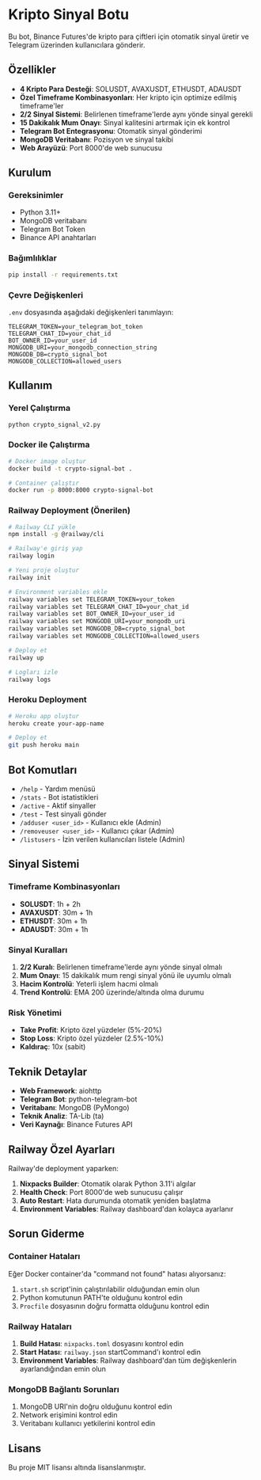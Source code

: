 # Kripto Sinyal Botu

Bu bot, Binance Futures'de kripto para çiftleri için otomatik sinyal üretir ve Telegram üzerinden kullanıcılara gönderir.

## Özellikler

- **4 Kripto Para Desteği**: SOLUSDT, AVAXUSDT, ETHUSDT, ADAUSDT
- **Özel Timeframe Kombinasyonları**: Her kripto için optimize edilmiş timeframe'ler
- **2/2 Sinyal Sistemi**: Belirlenen timeframe'lerde aynı yönde sinyal gerekli
- **15 Dakikalık Mum Onayı**: Sinyal kalitesini artırmak için ek kontrol
- **Telegram Bot Entegrasyonu**: Otomatik sinyal gönderimi
- **MongoDB Veritabanı**: Pozisyon ve sinyal takibi
- **Web Arayüzü**: Port 8000'de web sunucusu

## Kurulum

### Gereksinimler

- Python 3.11+
- MongoDB veritabanı
- Telegram Bot Token
- Binance API anahtarları

### Bağımlılıklar

```bash
pip install -r requirements.txt
```

### Çevre Değişkenleri

`.env` dosyasında aşağıdaki değişkenleri tanımlayın:

```env
TELEGRAM_TOKEN=your_telegram_bot_token
TELEGRAM_CHAT_ID=your_chat_id
BOT_OWNER_ID=your_user_id
MONGODB_URI=your_mongodb_connection_string
MONGODB_DB=crypto_signal_bot
MONGODB_COLLECTION=allowed_users
```

## Kullanım

### Yerel Çalıştırma

```bash
python crypto_signal_v2.py
```

### Docker ile Çalıştırma

```bash
# Docker image oluştur
docker build -t crypto-signal-bot .

# Container çalıştır
docker run -p 8000:8000 crypto-signal-bot
```

### Railway Deployment (Önerilen)

```bash
# Railway CLI yükle
npm install -g @railway/cli

# Railway'e giriş yap
railway login

# Yeni proje oluştur
railway init

# Environment variables ekle
railway variables set TELEGRAM_TOKEN=your_token
railway variables set TELEGRAM_CHAT_ID=your_chat_id
railway variables set BOT_OWNER_ID=your_user_id
railway variables set MONGODB_URI=your_mongodb_uri
railway variables set MONGODB_DB=crypto_signal_bot
railway variables set MONGODB_COLLECTION=allowed_users

# Deploy et
railway up

# Logları izle
railway logs
```

### Heroku Deployment

```bash
# Heroku app oluştur
heroku create your-app-name

# Deploy et
git push heroku main
```

## Bot Komutları

- `/help` - Yardım menüsü
- `/stats` - Bot istatistikleri
- `/active` - Aktif sinyaller
- `/test` - Test sinyali gönder
- `/adduser <user_id>` - Kullanıcı ekle (Admin)
- `/removeuser <user_id>` - Kullanıcı çıkar (Admin)
- `/listusers` - İzin verilen kullanıcıları listele (Admin)

## Sinyal Sistemi

### Timeframe Kombinasyonları

- **SOLUSDT**: 1h + 2h
- **AVAXUSDT**: 30m + 1h  
- **ETHUSDT**: 30m + 1h
- **ADAUSDT**: 30m + 1h

### Sinyal Kuralları

1. **2/2 Kuralı**: Belirlenen timeframe'lerde aynı yönde sinyal olmalı
2. **Mum Onayı**: 15 dakikalık mum rengi sinyal yönü ile uyumlu olmalı
3. **Hacim Kontrolü**: Yeterli işlem hacmi olmalı
4. **Trend Kontrolü**: EMA 200 üzerinde/altında olma durumu

### Risk Yönetimi

- **Take Profit**: Kripto özel yüzdeler (5%-20%)
- **Stop Loss**: Kripto özel yüzdeler (2.5%-10%)
- **Kaldıraç**: 10x (sabit)

## Teknik Detaylar

- **Web Framework**: aiohttp
- **Telegram Bot**: python-telegram-bot
- **Veritabanı**: MongoDB (PyMongo)
- **Teknik Analiz**: TA-Lib (ta)
- **Veri Kaynağı**: Binance Futures API

## Railway Özel Ayarları

Railway'de deployment yaparken:

1. **Nixpacks Builder**: Otomatik olarak Python 3.11'i algılar
2. **Health Check**: Port 8000'de web sunucusu çalışır
3. **Auto Restart**: Hata durumunda otomatik yeniden başlatma
4. **Environment Variables**: Railway dashboard'dan kolayca ayarlanır

## Sorun Giderme

### Container Hataları

Eğer Docker container'da "command not found" hatası alıyorsanız:

1. `start.sh` script'inin çalıştırılabilir olduğundan emin olun
2. Python komutunun PATH'te olduğunu kontrol edin
3. `Procfile` dosyasının doğru formatta olduğunu kontrol edin

### Railway Hataları

1. **Build Hatası**: `nixpacks.toml` dosyasını kontrol edin
2. **Start Hatası**: `railway.json` startCommand'ı kontrol edin
3. **Environment Variables**: Railway dashboard'dan tüm değişkenlerin ayarlandığından emin olun

### MongoDB Bağlantı Sorunları

1. MongoDB URI'nin doğru olduğunu kontrol edin
2. Network erişimini kontrol edin
3. Veritabanı kullanıcı yetkilerini kontrol edin

## Lisans

Bu proje MIT lisansı altında lisanslanmıştır.
